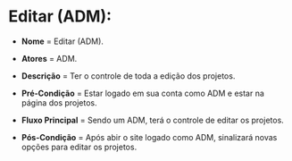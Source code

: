 #  Editar (ADM):

- **Nome** = Editar (ADM).  

- **Atores** = ADM.  

- **Descrição** = Ter o controle de toda a edição dos projetos.  

- **Pré-Condição** = Estar logado em sua conta como ADM e estar na página dos projetos.  

- **Fluxo Principal** = Sendo um ADM, terá o controle de editar os projetos.  

- **Pós-Condição** = Após abir o site logado como ADM, sinalizará novas opções para editar os projetos.  
